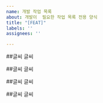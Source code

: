 ```yaml
---
name: 개발 작업 목록
about: 개발이  필요한 작업 목록 전용 양식
title: "[FEAT]"
labels: ''
assignees: ''

---
```


##글씨
글씨

##글씨
글씨

##글씨
글씨

##글씨
글씨
